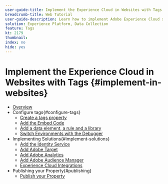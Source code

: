 ```yaml
---
user-guide-title: Implement the Experience Cloud in Websites with Tags
breadcrumb-title: Web Tutorial
user-guide-description: Learn how to implement Adobe Experience Cloud solutions on a website with tags.
solution: Experience Platform, Data Collection
feature: Tags
kt: 2179
thumbnail: 
index: no
hide: yes
---
```


# Implement the Experience Cloud in Websites with Tags {#implement-in-websites}

+ [Overview](overview.md)
+ Configure tags{#configure-tags}
  + [Create a tags property](create-a-property.md)
  + [Add the Embed Code](add-embed-code.md)
  + [Add a data element, a rule and a library](add-data-elements-rules.md)
  + [Switch Environments with the Debugger](switch-environments.md)
+ Implementing Solutions{#implement-solutions}
  + [Add the Identity Service](id-service.md)
  + [Add Adobe Target](target.md)
  + [Add Adobe Analytics](analytics.md)
  + [Add Adobe Audience Manager](audience-manager.md)
  + [Experience Cloud Integrations](integrations.md)
+ Publishing your Property{#publishing}
  + [Publish your Property](publish.md)
